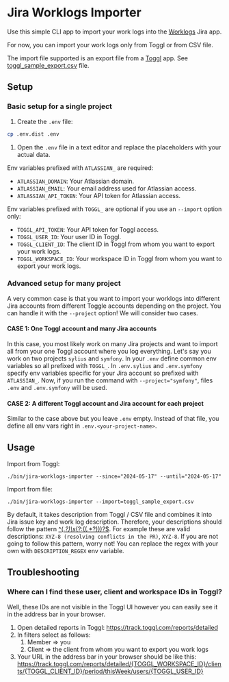 # Jira Worklogs Importer

Use this simple CLI app to import your work logs into the [Worklogs](https://marketplace.atlassian.com/apps/1219004/worklogs-time-tracking-and-reports) Jira app.

For now, you can import your work logs only from Toggl or from CSV file.

The import file supported is an export file from a [Toggl](https://toggl.com) app. See [toggl_sample_export.csv](toggl_sample_export.csv) file.

## Setup

### Basic setup for a single project

1. Create the `.env` file:
```bash
cp .env.dist .env
```

1. Open the `.env` file in a text editor and replace the placeholders with your actual data.

Env variables prefixed with `ATLASSIAN_` are required:
* `ATLASSIAN_DOMAIN`: Your Atlassian domain.
* `ATLASSIAN_EMAIL`: Your email address used for Atlassian access.
* `ATLASSIAN_API_TOKEN`: Your API token for Atlassian access.

Env variables prefixed with `TOGGL_` are optional if you use an `--import` option only:
* `TOGGL_API_TOKEN`: Your API token for Toggl access.
* `TOGGL_USER_ID`: Your user ID in Toggl.
* `TOGGL_CLIENT_ID`: The client ID in Toggl from whom you want to export your work logs.
* `TOGGL_WORKSPACE_ID`: Your workspace ID in Toggl from whom you want to export your work logs.

### Advanced setup for many project

A very common case is that you want to import your worklogs into different Jira accounts from different Toggle accounts
depending on the project. You can handle it with the `--project` option! We will consider two cases.

#### CASE 1: One Toggl account and many Jira accounts

In this case, you most likely work on many Jira projects and want to import all from your one Toggl account where you
log everything. Let's say you work on two projects `sylius` and `symfony`. In your `.env` define common env variables so
all prefixed with `TOGGL_`. In `.env.sylius` and `.env.symfony` specify env variables specific for your Jira account so
prefixed with `ATLASSIAN_`. Now, if you run the command with `--project="symfony"`, files `.env` and `.env.symfony` will
be used.

#### CASE 2: A different Toggl account and Jira account for each project

Similar to the case above but you leave `.env` empty. Instead of that file, you define all env vars right in
`.env.<your-project-name>`.


## Usage

Import from Toggl:
```
./bin/jira-worklogs-importer --since="2024-05-17" --until="2024-05-17"
```

Import from file:
```
./bin/jira-worklogs-importer --import=toggl_sample_export.csv
```

By default, it takes description from Toggl / CSV file and combines it into Jira issue key and work log description.
Therefore, your descriptions should follow the pattern [^(.*?)\s*(?:\((.*?)\))?$](https://regex101.com/r/YUvRCq/1). For
example these are valid descriptions: `XYZ-8 (resolving conflicts in the PR)`, `XYZ-8`.
If you are not going to follow this pattern, worry not! You can replace the regex with your own with `DESCRIPTION_REGEX`
env variable.

## Troubleshooting

### Where can I find these user, client and workspace IDs in Toggl?

Well, these IDs are not visible in the Toggl UI however you can easily see it in the address bar in your browser.

1. Open detailed reports in Toggl: https://track.toggl.com/reports/detailed
2. In filters select as follows:
   1. Member => you
   2. Client => the client from whom you want to export you work logs
3. Your URL in the address bar in your browser should be like this: https://track.toggl.com/reports/detailed/{TOGGL_WORKSPACE_ID}/clients/{TOGGL_CLIENT_ID}/period/thisWeek/users/{TOGGL_USER_ID}
